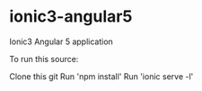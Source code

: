 # ionic3-angular5
Ionic3 Angular 5 application

To run this source:

Clone this git
Run 'npm install'
Run 'ionic serve -l'
